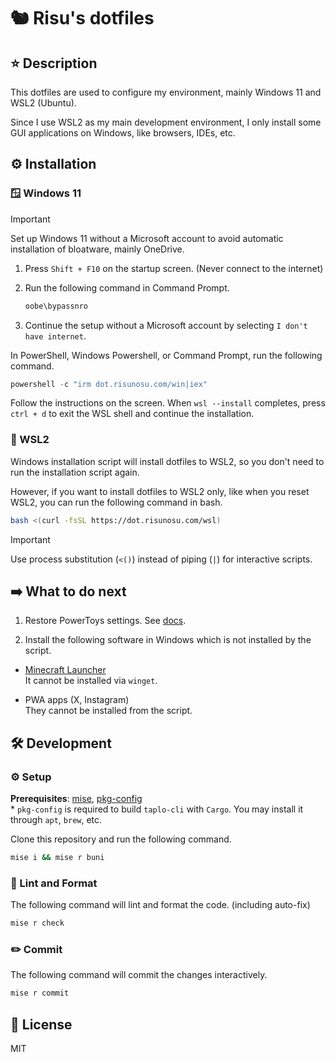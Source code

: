 # 🐿 Risu's dotfiles

## ⭐ Description

This dotfiles are used to configure my environment, mainly Windows 11 and WSL2 (Ubuntu).

Since I use WSL2 as my main development environment, I only install some GUI applications on Windows, like browsers, IDEs, etc.

## ⚙️ Installation

### 🪟 Windows 11

<!-- cspell:ignore bypassnro -->

> [!IMPORTANT]
> Set up Windows 11 without a Microsoft account to avoid automatic installation of bloatware, mainly OneDrive.
>
> 1. Press `Shift + F10` on the startup screen. (Never connect to the internet)
> 2. Run the following command in Command Prompt.
>
>    ```cmd
>    oobe\bypassnro
>    ```
>
> 3. Continue the setup without a Microsoft account by selecting `I don't have internet`.

In PowerShell, Windows Powershell, or Command Prompt, run the following command.

```powershell
powershell -c "irm dot.risunosu.com/win|iex"
```

Follow the instructions on the screen. When `wsl --install` completes, press `ctrl + d` to exit the WSL shell and continue the installation.

### 🐧 WSL2

Windows installation script will install dotfiles to WSL2, so you don't need to run the installation script again.

However, if you want to install dotfiles to WSL2 only, like when you reset WSL2, you can run the following command in bash.

```bash
bash <(curl -fsSL https://dot.risunosu.com/wsl)
```

> [!IMPORTANT]
> Use process substitution (`<()`) instead of piping (`|`) for interactive scripts.

## ➡️ What to do next

<!-- cspell:ignore powertoys -->

1. Restore PowerToys settings. See [docs](https://learn.microsoft.com/en-us/windows/powertoys/general#backup--restore).

2. Install the following software in Windows which is not installed by the script.

- [Minecraft Launcher](https://aka.ms/minecraftClientGameCoreWindows)  
  It cannot be installed via `winget`.

- PWA apps (X, Instagram)  
  They cannot be installed from the script.

## 🛠️ Development

### ⚙️ Setup

**Prerequisites**: [mise](https://mise.jdx.dev/), [pkg-config](https://www.freedesktop.org/wiki/Software/pkg-config/)  
\* `pkg-config` is required to build `taplo-cli` with `Cargo`. You may install it through `apt`, `brew`, etc.

Clone this repository and run the following command.

<!-- cspell:ignore buni -->

```bash
mise i && mise r buni
```

### 🧵 Lint and Format

The following command will lint and format the code. (including auto-fix)

```bash
mise r check
```

### ✏️ Commit

The following command will commit the changes interactively.

```bash
mise r commit
```

## 📜 License

MIT
